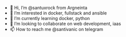 - 👋 Hi, I’m @santuxrock from Argneinta
- 👀 I’m interested in docker, fullstack and ansible
- 🌱 I’m currently learning docker, python
- 💞️ I’m looking to collaborate on web development, iaas
- 📫 How to reach me @santivanic on telegram

<!---
santuxrock/santuxrock is a ✨ special ✨ repository because its `README.md` (this file) appears on your GitHub profile.
You can click the Preview link to take a look at your changes.
--->
